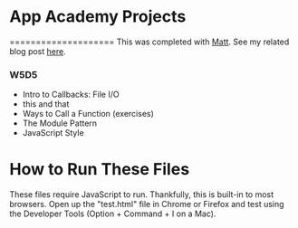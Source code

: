 # App Academy Projects
====================
This was completed with [Matt](https://github.com/KletusVandamme). See my related blog post [here](http://blog.cssherry.com/post/108526793104/w5d5-closures-scope-classes-and-event-loops).

### W5D5
* Intro to Callbacks: File I/O
* this and that
* Ways to Call a Function (exercises)
* The Module Pattern
* JavaScript Style

# How to Run These Files
These files require JavaScript to run. Thankfully, this is built-in to most browsers. Open up the "test.html" file in Chrome or Firefox and test using the Developer Tools (Option + Command + I on a Mac).
